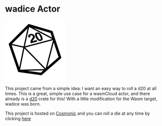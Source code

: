 # wadice Actor
![favicon](./static/favicon.ico)

This project came from a simple idea: I want an easy way to roll a d20 at all times. This is a great, simple use case for a wasmCloud actor, and there already is a [d20](https://crates.io/crates/d20) crate for this! With a little modification for the Wasm target, wadice was born.

This project is hosted on [Cosmonic](https://cosmonic.com) and you can roll a die at any time by clicking [here](https://broken-stapler-6793.cosmonic.app/)
